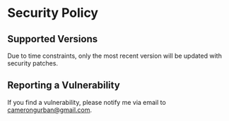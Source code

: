 # Security Policy

## Supported Versions

Due to time constraints, only the most recent version will be updated with security patches.

## Reporting a Vulnerability

If you find a vulnerability, please notify me via email to camerongurban@gmail.com.
